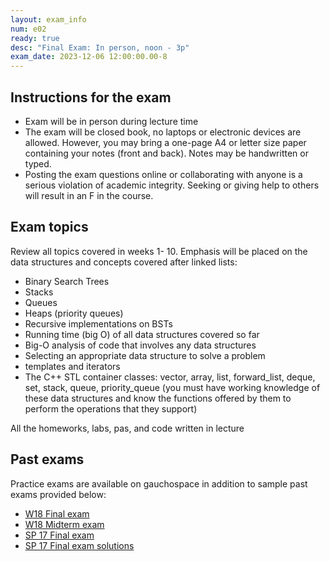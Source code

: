 ```yaml
---
layout: exam_info
num: e02
ready: true
desc: "Final Exam: In person, noon - 3p"
exam_date: 2023-12-06 12:00:00.00-8
---
```


## Instructions for the exam

* Exam will be in person during lecture time
* The exam will be closed book, no laptops or electronic devices are allowed. However, you may bring a one-page A4 or letter size paper containing your notes (front and back). Notes may be handwritten or typed.
* Posting the exam questions online or collaborating with anyone is a serious violation of academic integrity. Seeking or giving help to others will result in an F in the course.



## Exam topics

Review all topics covered in weeks 1- 10.
Emphasis will be placed on the data structures and concepts covered after linked lists:
- Binary Search Trees
- Stacks 
- Queues
- Heaps (priority queues)
- Recursive implementations on BSTs
- Running time (big O) of all data structures covered so far
- Big-O analysis of code that involves any data structures
- Selecting an appropriate data structure to solve a problem
- templates and iterators
- The C++ STL container classes: vector, array, list, forward_list, deque, set, stack, queue, priority_queue (you must have working knowledge of these data structures and know the functions offered by them to perform the operations that they support)

All the homeworks, labs, pas, and code written in lecture


## Past exams
Practice exams are available on gauchospace in addition to sample past exams provided below:
* [W18 Final exam](https://docs.google.com/document/d/1WnRMez9RvgAu12A3R5JxqSiWF9SmG5jzKMV2MiKCjXU/edit?usp=sharing)
* [W18 Midterm exam](https://goo.gl/L95NxV)
* [SP 17 Final exam](https://docs.google.com/document/d/1MZFN-3tx3CkxelwDl34Ci6o2QgsVCdZC0XitrTLuG_s/edit?usp=sharing)
* [SP 17 Final exam solutions](https://docs.google.com/document/d/1a8m2St1_WnsSfnhX2Hu2cCdaXSEHF5lBGYFBNBEq6OQ/edit?usp=sharing)